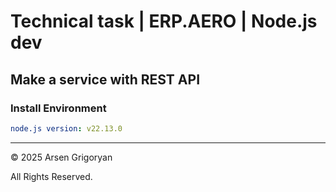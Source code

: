 # Technical task | ERP.AERO | Node.js dev

## Make a service with REST API

### Install Environment

```yml
node.js version: v22.13.0
```
---
&copy; 2025 Arsen Grigoryan

All Rights Reserved.